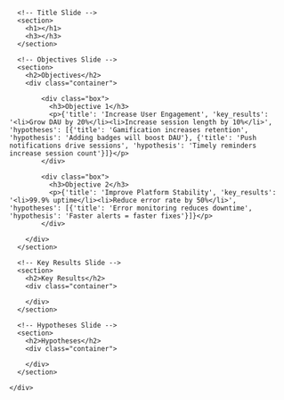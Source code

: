 <!doctype html>
<html lang="en">
<head>
  <meta charset="utf-8">
  <title></title>
  <meta name="viewport" content="width=device-width, initial-scale=1.0">
  <link rel="stylesheet" href="https://cdn.jsdelivr.net/npm/reveal.js/dist/reveal.css">
  <link rel="stylesheet" href="https://cdn.jsdelivr.net/npm/reveal.js/dist/theme/white.css" id="theme">
  <style>
    .container {
      display: flex;
      flex-wrap: wrap;
      justify-content: space-around;
      margin-bottom: 1em;
    }
    .box {
      border: 1px solid #ccc;
      border-radius: 8px;
      padding: 1em;
      width: 30%;
      box-sizing: border-box;
      margin: 0.5em;
      background: #f9f9f9;
    }
    h2, h3 {
      margin-top: 0.5em;
    }
  </style>
</head>
<body>
  <div class="reveal">
    <div class="slides">

      <!-- Title Slide -->
      <section>
        <h1></h1>
        <h3></h3>
      </section>

      <!-- Objectives Slide -->
      <section>
        <h2>Objectives</h2>
        <div class="container">
          
            <div class="box">
              <h3>Objective 1</h3>
              <p>{'title': 'Increase User Engagement', 'key_results': '<li>Grow DAU by 20%</li><li>Increase session length by 10%</li>', 'hypotheses': [{'title': 'Gamification increases retention', 'hypothesis': 'Adding badges will boost DAU'}, {'title': 'Push notifications drive sessions', 'hypothesis': 'Timely reminders increase session count'}]}</p>
            </div>
          
            <div class="box">
              <h3>Objective 2</h3>
              <p>{'title': 'Improve Platform Stability', 'key_results': '<li>99.9% uptime</li><li>Reduce error rate by 50%</li>', 'hypotheses': [{'title': 'Error monitoring reduces downtime', 'hypothesis': 'Faster alerts = faster fixes'}]}</p>
            </div>
          
        </div>
      </section>

      <!-- Key Results Slide -->
      <section>
        <h2>Key Results</h2>
        <div class="container">
          
        </div>
      </section>

      <!-- Hypotheses Slide -->
      <section>
        <h2>Hypotheses</h2>
        <div class="container">
          
        </div>
      </section>

    </div>
  </div>

  <script src="https://cdn.jsdelivr.net/npm/reveal.js/dist/reveal.min.js"></script>
  <script>
    Reveal.initialize();
  </script>
</body>
</html>